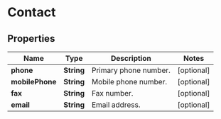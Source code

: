 

# Contact

## Properties

Name | Type | Description | Notes
------------ | ------------- | ------------- | -------------
**phone** | **String** | Primary phone number. |  [optional]
**mobilePhone** | **String** | Mobile phone number. |  [optional]
**fax** | **String** | Fax number. |  [optional]
**email** | **String** | Email address. |  [optional]



